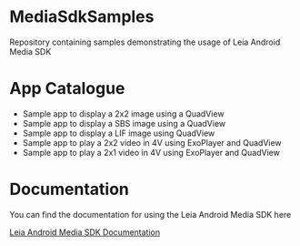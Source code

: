 # MediaSdkSamples
Repository containing samples demonstrating the usage of Leia Android Media SDK

# App Catalogue
- Sample app to display a 2x2 image using a QuadView
- Sample app to display a SBS image using a QuadView
- Sample app to display a LIF image using QuadView
- Sample app to play a 2x2 video in 4V using ExoPlayer and QuadView
- Sample app to play a 2x1 video in 4V using ExoPlayer and QuadView

# Documentation
You can find the documentation for using the Leia Android Media SDK here

[Leia Android Media SDK Documentation](https://docs.leialoft.com/leia-android-media-sdk/)
